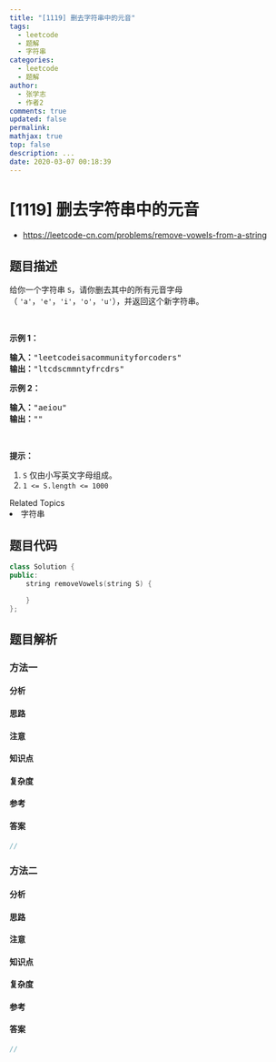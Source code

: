 ```yaml
---
title: "[1119] 删去字符串中的元音"
tags:
  - leetcode
  - 题解
  - 字符串
categories:
  - leetcode
  - 题解
author:
  - 张学志
  - 作者2
comments: true
updated: false
permalink:
mathjax: true
top: false
description: ...
date: 2020-03-07 00:18:39
---
```



# [1119] 删去字符串中的元音
* https://leetcode-cn.com/problems/remove-vowels-from-a-string


## 题目描述

<p>给你一个字符串&nbsp;<code>S</code>，请你删去其中的所有元音字母（&nbsp;<code>&#39;a&#39;</code>，<code>&#39;e&#39;</code>，<code>&#39;i&#39;</code>，<code>&#39;o&#39;</code>，<code>&#39;u&#39;</code>），并返回这个新字符串。</p>

<p>&nbsp;</p>

<p><strong>示例 1：</strong></p>

<pre><strong>输入：</strong>&quot;leetcodeisacommunityforcoders&quot;
<strong>输出：</strong>&quot;ltcdscmmntyfrcdrs&quot;
</pre>

<p><strong>示例 2：</strong></p>

<pre><strong>输入：</strong>&quot;aeiou&quot;
<strong>输出：</strong>&quot;&quot;
</pre>

<p>&nbsp;</p>

<p><strong>提示：</strong></p>

<ol>
	<li><code>S</code> 仅由小写英文字母组成。</li>
	<li><code>1 &lt;= S.length &lt;= 1000</code></li>
</ol>
<div><div>Related Topics</div><div><li>字符串</li></div></div>


## 题目代码

```cpp
class Solution {
public:
    string removeVowels(string S) {

    }
};
```


## 题目解析


### 方法一

#### 分析

#### 思路

#### 注意

#### 知识点

#### 复杂度

#### 参考

#### 答案

```cpp
//
```


### 方法二

#### 分析

#### 思路

#### 注意

#### 知识点

#### 复杂度

#### 参考

#### 答案

```cpp
//
```



